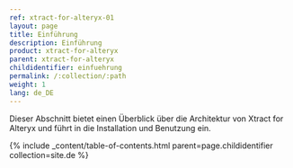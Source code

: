 ```yaml
---
ref: xtract-for-alteryx-01
layout: page
title: Einführung
description: Einführung
product: xtract-for-alteryx
parent: xtract-for-alteryx
childidentifier: einfuehrung
permalink: /:collection/:path
weight: 1
lang: de_DE
---
```


Dieser Abschnitt bietet einen Überblick über die Architektur von Xtract for Alteryx und führt in die Installation und Benutzung ein.

{% include _content/table-of-contents.html parent=page.childidentifier collection=site.de %}